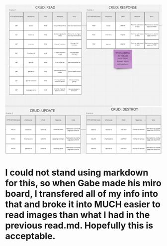 ![Miro-Board-Img-1](/imgs/MiroBoard-IMG%201.png "First Portion")
![Miro-Board-Img-2](/imgs/MiroBoard-IMG%202.png "Second Portion")
# I could not stand using markdown for this, so when Gabe made his miro board, I transfered all of my info into that and broke it into MUCH easier to read images than what I had in the previous read.md. Hopefully this is acceptable.